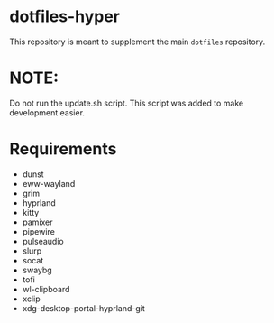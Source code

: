 # dotfiles-hyper

This repository is meant to supplement the main `dotfiles` repository.

# NOTE:
Do not run the update.sh script. This script was added to make development easier.

# Requirements
- dunst
- eww-wayland
- grim
- hyprland
- kitty
- pamixer
- pipewire
- pulseaudio
- slurp
- socat
- swaybg
- tofi
- wl-clipboard
- xclip
- xdg-desktop-portal-hyprland-git
